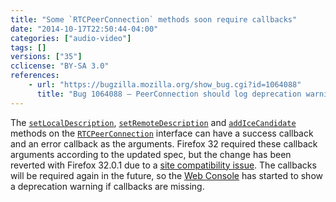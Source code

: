 ```yaml
---
title: "Some `RTCPeerConnection` methods soon require callbacks"
date: "2014-10-17T22:50:44-04:00"
categories: ["audio-video"]
tags: []
versions: ["35"]
cclicense: "BY-SA 3.0"
references:
    - url: "https://bugzilla.mozilla.org/show_bug.cgi?id=1064088"
      title: "Bug 1064088 – PeerConnection should log deprecation warnings when required callbacks are missing."
---
```

The [`setLocalDescription`](https://developer.mozilla.org/docs/Web/API/RTCPeerConnection.setLocalDescription), [`setRemoteDescription`](https://developer.mozilla.org/docs/Web/API/RTCPeerConnection.setRemoteDescription) and [`addIceCandidate`](https://developer.mozilla.org/docs/Web/API/RTCPeerConnection.addIceCandidate) methods on the [`RTCPeerConnection`](https://developer.mozilla.org/docs/Web/API/RTCPeerConnection) interface can have a success callback and an error callback as the arguments. Firefox 32 required these callback arguments according to the updated spec, but the change has been reverted with Firefox 32.0.1 due to a [site compatibility issue](https://bugzilla.mozilla.org/show_bug.cgi?id=1063971). The callbacks will be required again in the future, so the [Web Console](https://developer.mozilla.org/docs/Tools/Web_Console) has started to show a deprecation warning if callbacks are missing.
